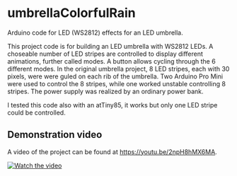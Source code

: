 # umbrellaColorfulRain
Arduino code for LED (WS2812) effects for an LED umbrella. 

This project code is for building an LED umbrella with WS2812 LEDs. A choseable number of LED stripes are controlled 
to display different animations, further called modes. A button allows cycling through the 6 different modes. In the 
original umbrella project, 8 LED stripes, each with 30 pixels, were were guled on each rib of the umbrella. Two 
Arduino Pro Mini were used to control the 8 stripes, while one worked unstable controlling 8 stripes. The power
supply was realized by an ordinary power bank. 

I tested this code also with an atTiny85, it works but only one LED stripe could be controlled.

## Demonstration video

A video of the project can be found at https://youtu.be/2npH8hMX6MA.

[![Watch the video](https://img.youtube.com/vi/2npH8hMX6MA/hqdefault.jpg)](https://youtu.be/2npH8hMX6MA)

